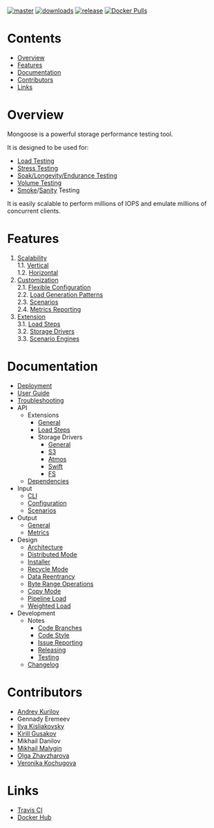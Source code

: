 [![master](https://img.shields.io/travis/emc-mongoose/mongoose/master.svg)](https://travis-ci.org/emcmongoose/mongoose)
[![downloads](https://img.shields.io/github/downloads/emc-mongoose/mongoose/total.svg)](https://github.com/emc-mongoose/mongoose/releases)
[![release](https://img.shields.io/github/release/emc-mongoose/mongoose.svg)]()
[![Docker Pulls](https://img.shields.io/docker/pulls/emcmongoose/mongoose.svg)](https://hub.docker.com/r/emcmongoose/mongoose/)

# Contents

* [Overview](#overview)
* [Features](#features)
* [Documentation](#documentation)
* [Contributors](#contributors)
* [Links](#links)

# Overview

Mongoose is a powerful storage performance testing tool.

It is designed to be used for:
* [Load Testing](https://en.wikipedia.org/wiki/Load_testing)
* [Stress Testing](https://en.wikipedia.org/wiki/Stress_testing)
* [Soak/Longevity/Endurance Testing](https://en.wikipedia.org/wiki/Soak_testing)
* [Volume Testing](https://en.wikipedia.org/wiki/Volume_testing)
* [Smoke](https://en.wikipedia.org/wiki/Smoke_testing_(software))/[Sanity](https://en.wikipedia.org/wiki/Sanity_check)
  Testing

It is easily scalable to perform millions of IOPS and emulate millions of concurrent clients.

# Features

1. [Scalability](doc/features.md#1-scalability)<br/>
 1.1. [Vertical](doc/feature.md#11-vertical)<br/>
 1.2. [Horizontal](doc/feature.md#12-horizontal)<br/>
2. [Customization](doc/features.md#2-customization)<br/>
 2.1. [Flexible Configuration](doc/features.md#21-flexible-configuration)<br/>
 2.2. [Load Generation Patterns](doc/features.md#22-load-generation-patterns)<br/>
 2.3. [Scenarios](doc/features.md#23-scenarios)<br/>
 2.4. [Metrics Reporting](doc/features.md#24-metrics-reporting)<br/>
3. [Extension](doc/features.md#3-extension)<br/>
 3.1. [Load Steps](doc/features.md#31-load-steps)<br/>
 3.2. [Storage Drivers](doc/features.md#32-storage-drivers)<br/>
 3.3. [Scenario Engines](doc/features.md#33-scenario-engine)<br/>

# Documentation

* [Deployment](doc/deployment.md)
* [User Guide](doc/user_guide.md)
* [Troubleshooting](doc/troubleshooting.md)
* API
    * Extensions
        * [General](doc/api/extensions/general.md)
        * [Load Steps](doc/api/extensions/load_steps.md)
        * Storage Drivers
            * [General](doc/api/extensions/storage_drivers/general.md)
            * [S3](doc/api/extensions/storage_drivers/s3.md)
            * [Atmos](doc/api/extensions/storage_drivers/atmos.md)
            * [Swift](doc/api/extensions/storage_drivers/swift.md)
            * [FS](doc/api/extensions/storage_drivers/fs.md)
    * [Dependencies](doc/api/dependencies.md)
* Input
    * [CLI](doc/input/cli.md)
    * [Configuration](doc/input/configuration.md)
    * [Scenarios](doc/input/scenarios.md)
* Output
    * [General](doc/output/general.md)
    * [Metrics](doc/output/metrics.md)
* Design
    * [Architecture](doc/design/architecture.md)
    * [Distributed Mode](doc/design/distributed_mode.md)
    * [Installer](doc/design/installer.md)
    * [Recycle Mode](doc/design/recycle_mode.md)
    * [Data Reentrancy](doc/design/data_reentrancy.md)
    * [Byte Range Operations](doc/design/byte_range_operations.md)
    * [Copy Mode](doc/design/copy_mode.md)
    * [Pipeline Load](doc/design/pipeline_load.md)
    * [Weighted Load](doc/design/weighted_load.md)
* Development
    * Notes
        * [Code Branches](doc/development/notes/branches.md)
        * [Code Style](doc/development/notes/code_style.md)
        * [Issue Reporting](doc/development/notes/issue_reporting.md)
        * [Releasing](doc/development/notes/releasing.md)
        * [Testing](doc/development/notes/testing.md)
    * [Changelog](doc/development/changelog.md)

# Contributors

* [Andrey Kurilov](https://github.com/akurilov)
* Gennady Eremeev
* [Ilya Kisliakovsky](https://github.com/kisliakovsky)
* [Kirill Gusakov](https://github.com/gusakk)
* Mikhail Danilov
* [Mikhail Malygin](https://github.com/aphreet)
* [Olga Zhavzharova](https://github.com/Zhavzharova)
* [Veronika Kochugova](https://github.com/veronikaKochugova)

# Links
* [Travis CI](https://travis-ci.org/emc-mongoose/mongoose)
* [Docker Hub](https://hub.docker.com/r/emcmongoose/mongoose)
